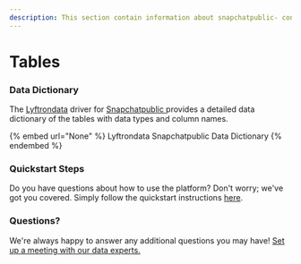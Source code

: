 ```yaml
---
description: This section contain information about snapchatpublic- connector tables information
---
```


# Tables

### Data Dictionary

The [Lyftrondata](https://www.lyftrondata.com/) driver for [Snapchatpublic ](None/)[ ](https://www.lyftrondata.com/integration/snapchatpublic-/)provides a detailed data dictionary of the tables with data types and column names.

{% embed url="None" %}
Lyftrondata Snapchatpublic  Data Dictionary
{% endembed %}

### Quickstart Steps

Do you have questions about how to use the platform? Don't worry; we've got you covered. Simply follow the quickstart instructions [here](../README.md).

### Questions? <a href="#questions" id="questions"></a>

We're always happy to answer any additional questions you may have! [Set up a meeting with our data experts.](https://www.lyftrondata.com/book-a-meeting/)

